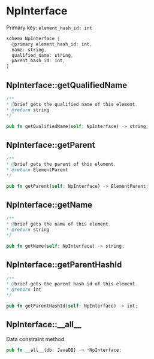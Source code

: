 # NpInterface

Primary key: `element_hash_id: int`

```rust
schema NpInterface {
  @primary element_hash_id: int,
  name: string,
  qualified_name: string,
  parent_hash_id: int,
}
```
## NpInterface::getQualifiedName

```java
/**
* @brief gets the qualified name of this element.
* @return string
*/
```
```rust
pub fn getQualifiedName(self: NpInterface) -> string;
```
## NpInterface::getParent

```java
/**
* @brief gets the parent of this element.
* @return ElementParent
*/
```
```rust
pub fn getParent(self: NpInterface) -> ElementParent;
```
## NpInterface::getName

```java
/**
* @brief gets the name of this element.
* @return string
*/
```
```rust
pub fn getName(self: NpInterface) -> string;
```
## NpInterface::getParentHashId

```java
/**
* @brief gets the parent hash id of this element.
* @return int
*/
```
```rust
pub fn getParentHashId(self: NpInterface) -> int;
```
## NpInterface::\_\_all\_\_

Data constraint method.

```rust
pub fn __all__(db: JavaDB) -> *NpInterface;
```
